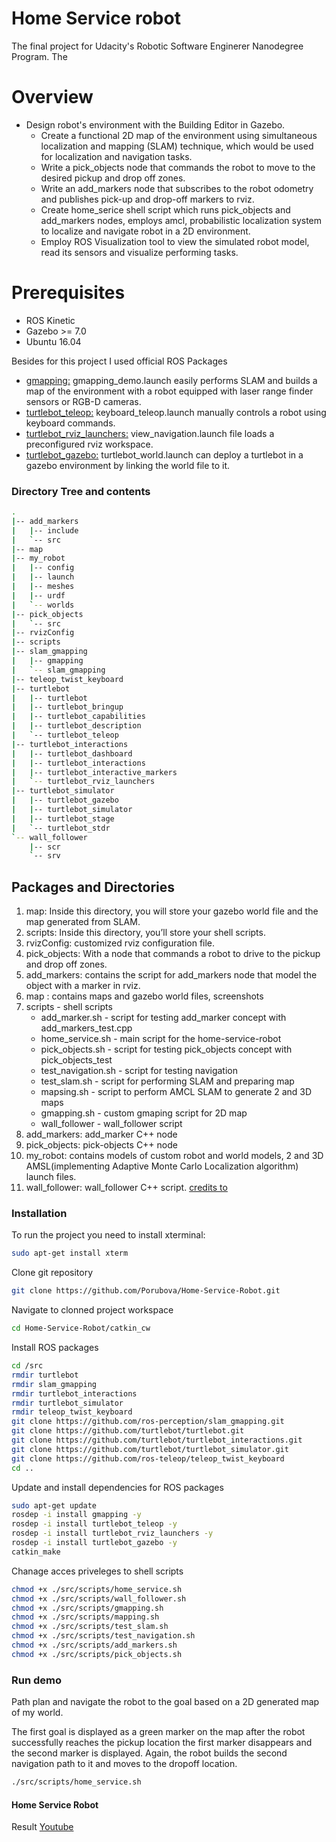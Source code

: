 # Home Service robot

The final project for Udacity's Robotic Software Enginerer Nanodegree Program. The 

# Overview
- Design robot's environment with the Building Editor in Gazebo.
  -  Create a functional 2D map of the environment using simultaneous localization and mapping (SLAM) technique, which would be used for localization and navigation tasks. 
  - Write a pick_objects node that commands the robot to move to the desired pickup and drop off zones.
  - Write an add_markers node that subscribes to the robot odometry and publishes pick-up and drop-off markers to rviz.
  - Create home_serice shell script which runs pick_objects and  add_markers nodes, employs amcl, probabilistic localization system to localize and navigate robot in a 2D environment. 
  - Employ ROS Visualization tool to view the simulated robot model, read its sensors and visualize performing tasks.

# Prerequisites

  - ROS Kinetic
  - Gazebo >= 7.0
  - Ubuntu 16.04


Besides for this project I used official ROS Packages
 - [gmapping:](http://wiki.ros.org/gmapping) gmapping_demo.launch easily performs SLAM and builds a map of the environment with a robot equipped with laser range finder sensors or RGB-D cameras.
 - [turtlebot_teleop:](http://wiki.ros.org/turtlebot_teleop) keyboard_teleop.launch  manually controls a robot using keyboard commands.
- [turtlebot_rviz_launchers:](http://wiki.ros.org/turtlebot_rviz_launchers) view_navigation.launch file loads a preconfigured rviz workspace.
- [turtlebot_gazebo:](http://wiki.ros.org/turtlebot_gazebo) turtlebot_world.launch can deploy a turtlebot in a gazebo environment by linking the world file to it.

### Directory Tree and contents

```sh
.
|-- add_markers
|   |-- include
|   `-- src
|-- map
|-- my_robot
|   |-- config
|   |-- launch
|   |-- meshes
|   |-- urdf
|   `-- worlds
|-- pick_objects
|   `-- src
|-- rvizConfig
|-- scripts
|-- slam_gmapping
|   |-- gmapping
|   `-- slam_gmapping
|-- teleop_twist_keyboard
|-- turtlebot
|   |-- turtlebot
|   |-- turtlebot_bringup
|   |-- turtlebot_capabilities
|   |-- turtlebot_description
|   `-- turtlebot_teleop
|-- turtlebot_interactions
|   |-- turtlebot_dashboard
|   |-- turtlebot_interactions
|   |-- turtlebot_interactive_markers
|   `-- turtlebot_rviz_launchers
|-- turtlebot_simulator
|   |-- turtlebot_gazebo
|   |-- turtlebot_simulator
|   |-- turtlebot_stage
|   `-- turtlebot_stdr
`-- wall_follower
    |-- scr
    `-- srv

```
## Packages and Directories
1. map: Inside this directory, you will store your gazebo world file and the map generated from SLAM.
2. scripts: Inside this directory, you’ll store your shell scripts.
3. rvizConfig:  customized rviz configuration file.
4. pick_objects: With a node that commands a robot to drive to the pickup and drop off zones.
5. add_markers: contains the script for add_markers node that model the object with a marker in rviz.
6. map : contains maps and gazebo world files, screenshots 
7. scripts - shell scripts
    - add_marker.sh - script for testing add_marker concept with add_markers_test.cpp
     - home_service.sh - main script for the home-service-robot
    - pick_objects.sh - script for testing pick_objects concept with pick_objects_test
    - test_navigation.sh - script for testing navigation
    - test_slam.sh - script for performing SLAM and preparing map
    - mapsing.sh - script to perform AMCL SLAM to generate 2 and 3D maps
    - gmapping.sh - custom gmaping script for 2D map
    - wall_follower - wall_follower script
8. add_markers: add_marker C++ node
9. pick_objects: pick-objects C++ node
10. my_robot: contains models of custom robot and world models, 2 and 3D AMSL(implementing Adaptive Monte Carlo Localization algorithm) launch files.
11. wall_follower: wall_follower C++ script. [credits to](https://github.com/udacity/RoboND-PathPlanning)



### Installation


To run the project you need to install xterminal:

```sh
sudo apt-get install xterm
```

Clone git repository
```sh
git clone https://github.com/Porubova/Home-Service-Robot.git
```

Navigate to clonned project workspace
```sh
cd Home-Service-Robot/catkin_cw
```

Install  ROS packages
```sh
cd /src
rmdir turtlebot
rmdir slam_gmapping
rmdir turtlebot_interactions
rmdir turtlebot_simulator
rmdir teleop_twist_keyboard
git clone https://github.com/ros-perception/slam_gmapping.git  
git clone https://github.com/turtlebot/turtlebot.git  
git clone https://github.com/turtlebot/turtlebot_interactions.git  
git clone https://github.com/turtlebot/turtlebot_simulator.git
git clone https://github.com/ros-teleop/teleop_twist_keyboard
cd ..
```
Update and install dependencies for ROS packages
```sh
sudo apt-get update
rosdep -i install gmapping -y
rosdep -i install turtlebot_teleop -y
rosdep -i install turtlebot_rviz_launchers -y
rosdep -i install turtlebot_gazebo -y
catkin_make
```

Chanage acces priveleges to shell scripts 
```sh
chmod +x ./src/scripts/home_service.sh
chmod +x ./src/scripts/wall_follower.sh
chmod +x ./src/scripts/gmapping.sh
chmod +x ./src/scripts/mapping.sh
chmod +x ./src/scripts/test_slam.sh
chmod +x ./src/scripts/test_navigation.sh
chmod +x ./src/scripts/add_markers.sh
chmod +x ./src/scripts/pick_objects.sh
```
### Run demo
Path plan and navigate the robot to the goal based on a 2D generated map of my world.

The first goal is displayed as a green marker on the map after the robot successfully reaches the pickup location the first marker disappears and the second marker is displayed. Again, the robot builds the second navigation path to it and moves to the dropoff location.

```sh
./src/scripts/home_service.sh
```

#### Home Service Robot

Result [Youtube](https://www.youtube.com/watch?v=lpFTZQGdncQ&list=UUfIy6Jhnm3KAjJMl-jxMfKg)

